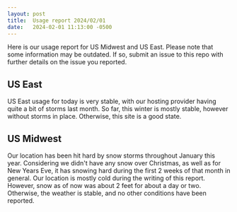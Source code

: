 ```yaml
---
layout: post
title:  Usage report 2024/02/01
date:   2024-02-01 11:13:00 -0500
---
```


Here is our usage report for US Midwest and US East. Please note that some information may be outdated. If so, submit an issue to this repo with further details on the issue you reported.

## US East
US East usage for today is very stable, with our hosting provider having quite a bit of storms last month. So far, this winter is mostly stable, however without storms in place. Otherwise, this site is a good state.

## US Midwest
Our location has been hit hard by snow storms throughout January this year. Considering we didn't have any snow over Christmas, as well as for New Years Eve, it has snowing hard during the first 2 weeks of that month in general. Our location is mostly cold during the writing of this report. However, snow as of now was about 2 feet for about a day or two. Otherwise, the weather is stable, and no other conditions have been reported.
